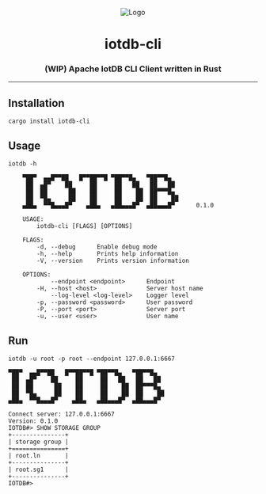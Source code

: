 <div align="center">

![Logo](https://raw.githubusercontent.com/francis-du/iotdb-rs/main/iotdb-rs.png)

<h1>iotdb-cli</h1>
<h3>(WIP) Apache IotDB CLI Client written in Rust</h3>

</div>

---

## Installation

```shell
cargo install iotdb-cli
```

## Usage

```shell
iotdb -h
```

```shell
    ▀██▀  ▄▄█▀▀██   █▀▀██▀▀█ ▀██▀▀█▄   ▀██▀▀█▄
     ██  ▄█▀    ██     ██     ██   ██   ██   ██
     ██  ██      ██    ██     ██    ██  ██▀▀▀█▄
     ██  ▀█▄     ██    ██     ██    ██  ██    ██
    ▄██▄  ▀▀█▄▄▄█▀    ▄██▄   ▄██▄▄▄█▀  ▄██▄▄▄█▀      0.1.0
    
    USAGE:
        iotdb-cli [FLAGS] [OPTIONS]
    
    FLAGS:
        -d, --debug      Enable debug mode
        -h, --help       Prints help information
        -V, --version    Prints version information
    
    OPTIONS:
            --endpoint <endpoint>      Endpoint
        -H, --host <host>              Server host name
            --log-level <log-level>    Logger level
        -p, --password <password>      User password
        -P, --port <port>              Server port
        -u, --user <user>              User name
```

## Run

```shell
iotdb -u root -p root --endpoint 127.0.0.1:6667

▀██▀  ▄▄█▀▀██   █▀▀██▀▀█ ▀██▀▀█▄   ▀██▀▀█▄
 ██  ▄█▀    ██     ██     ██   ██   ██   ██
 ██  ██      ██    ██     ██    ██  ██▀▀▀█▄
 ██  ▀█▄     ██    ██     ██    ██  ██    ██
▄██▄  ▀▀█▄▄▄█▀    ▄██▄   ▄██▄▄▄█▀  ▄██▄▄▄█▀     

Connect server: 127.0.0.1:6667
Version: 0.1.0
IOTDB#> SHOW STORAGE GROUP
+---------------+
| storage group |
+===============+
| root.ln       |
+---------------+
| root.sg1      |
+---------------+
IOTDB#> 
```